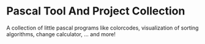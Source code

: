 # Pascal Tool And Project Collection
A collection of little pascal programs like colorcodes, visualization of sorting algorithms, change calculator, ... and more!
